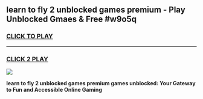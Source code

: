 
## learn to fly 2 unblocked games premium - Play Unblocked Gmaes & Free #w9o5q
<h3>
<a href="https://premium.freeplayer.one?title=learn_to_fly_2_unblocked_games_premium&ref=03M">CLICK TO PLAY</a></h3>
<hr>

<h3>
<a href="https://premium.freeplayer.one?title=learn_to_fly_2_unblocked_games_premium&ref=03M">CLICK 2 PLAY</a>
  
</h3>

<a href="https://premium.freeplayer.one?title=learn_to_fly_2_unblocked_games_premium&ref=03M"><img src="https://clearcache.store/games.png"></a>


**learn to fly 2 unblocked games premium games unblocked: Your Gateway to Fun and Accessible Online Gaming**
